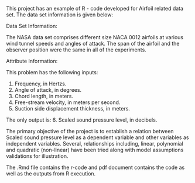 This project has an example of R - code developed for Airfoil related data set. 
The data set information is given below:

Data Set Information:

The NASA data set comprises different size NACA 0012 airfoils at various wind tunnel speeds and angles of attack. The span of the airfoil and the observer position were the same in all of the experiments.

Attribute Information:

This problem has the following inputs:
1. Frequency, in Hertzs.
2. Angle of attack, in degrees.
3. Chord length, in meters.
4. Free-stream velocity, in meters per second.
5. Suction side displacement thickness, in meters.

The only output is:
6. Scaled sound pressure level, in decibels.

The primary objective of the project is to establish a relation between Scaled sound pressure level as a dependent variable and other variables as independent variables. Several, relationships including, linear, polynomial and quadratic (non-linear) have been tried along with model assumptions validations for illustration.

The .Rmd file contains the r-code and pdf document contains the code as well as the outputs from R execution.
